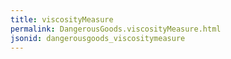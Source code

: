 ```yaml
---
title: viscosityMeasure
permalink: DangerousGoods.viscosityMeasure.html
jsonid: dangerousgoods_viscositymeasure
---
```

